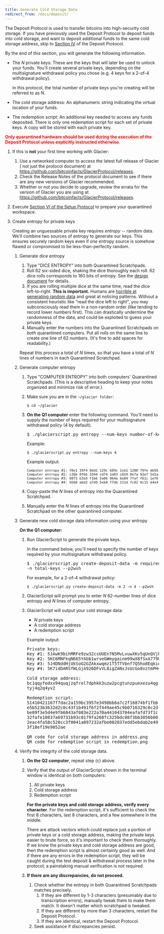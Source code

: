 ```yaml
---
title: Generate Cold Storage Data
redirect_from: /docs/deposit/
---
```


The Deposit Protocol is used to transfer bitcoins into high-security cold storage. If you have previously used the
Deposit Protocol to deposit funds into cold storage, and want to deposit
additional funds to the same cold storage address, skip to [Section IV](../../deposit/deposit-execution/) of the Deposit Protocol.

By the end of this section, you will generate the following information.

* The <span class="danger">*N* private keys</span>: These are the keys that will later
be used to unlock your funds. You'll create several private keys, depending on the
multisignature withdrawal policy you chose (e.g. 4 keys for a 2-of-4 withdrawal
policy).

  In this protocol, the total number of private keys you're creating will be
referred to as *N*.
* The <span class="warning">cold storage address</span>: An alphanumeric
string indicating the virtual location of your funds.
* The <span class="warning">redemption script</span>: An additional key
needed to access any funds deposited. There is only one redemption script for
each set of private keys. A copy will be stored with each private key.

**<span style="color: red;">Only quarantined hardware should be used during the execution of the Deposit
Protocol unless explicitly instructed otherwise.</span>**

1. If this is **not** your first time working with Glacier:
    1. Use a networked computer to access the latest full release of Glacier
    ( not just the protocol document) at <https://github.com/bitcoinfacts/GlacierProtocol/releases>.
    1. Check the Release Notes of the protocol document to see if
    there are any new versions of Glacier recommended.
    1. Whether or not you decide to upgrade, review the errata for the version
    of Glacier you are using at <https://github.com/bitcoinfacts/GlacierProtocol/releases>.
1. Execute [Section VI of the Setup Protocol](../../setup/quarantined-workspace/) to
prepare your quarantined workspace.
1. Create entropy for private keys

    Creating an unguessable private key requires
    *entropy* -- random data. We'll combine two sources of entropy to generate
    our keys. This ensures securely random keys even if *one* entropy source is
    somehow flawed or compromised to be less-than-perfectly random.

    1. Generate dice entropy
        1. Type "DICE ENTROPY" into both Quarantined Scratchpads.
        1. Roll 62 six-sided dice, shaking the dice thoroughly each roll.
        62 dice rolls corresponds to 160 bits of entropy. See the
        [design document](../design-doc/overview.md) for details.
        1. If you are rolling multiple dice at the same time, read the
        dice left-to-right. **This is important.** Humans are
        [horrible at generating random data](http://journals.plos.org/plosone/article?id=10.1371/journal.pone.0041531)
        and great at noticing patterns. Without a consistent heuristic like
        "read the dice left to right", you may subconsciously read them in a
        non-random order (like tending to record lower numbers first).
        This can drastically undermine the randomness of the data, and could be
        exploited to guess your private keys.
        1. Manually enter the <span class="danger">numbers</span> into the
        Quarantined Scratchpads on *both* quarantined computers. Put all rolls on
        the same line to create
        <span class="danger">one line of 62 numbers</span>. (It's fine to add
        spaces for readability.)

       Repeat this process a total of *N* times, so that you have a total of <span
       class="danger">*N* lines of numbers</span> in each Quarantined Scratchpad.

    1. Generate computer entropy    
        1. Type "COMPUTER ENTROPY" into both computers' Quarantined Scratchpads.
        (This is a descriptive heading to keep your notes organized and minimize
        risk of error.)
        1. Make sure you are in the `~/glacier folder`:
           ```
           $ cd ~/glacier
           ```
        1. **On the Q1 computer** enter the following command. You'll need to supply
        the number of keys required for your multisignature withdrawal policy
        (4 by default).
           <pre>
           $ ./glacierscript.py entropy --num-keys <span class="primary">number-of-keys-here</span>
           </pre>

           Example:
           ```
           $ ./glacierscript.py entropy --num-keys 4
           ```
           Example output:

           <pre><span class="danger" style="font-size: 11px;">Computer entropy #1: f8e1 39f4 8dd2 129c 689c 1cb1 1280 79fe db56 573f
           Computer entropy #2: c36b 0f66 3344 cd74 1d03 c659 0e7a 92e7 5d1a 663b
           Computer entropy #3: 6873 b3a9 f1b6 5a06 064a 6e84 7faf f61c 1ef6 5407
           Computer entropy #4: 5668 abd2 a7d9 5eb8 f7db 211d fc82 0c15 d4e4 0a04</span></pre>
        1. Copy-paste the <span class="danger">*N* lines of entropy</span> into the
        Quarantined Scratchpad.
        1. Manually enter the <span class="danger">*N* lines of entropy</span>
        into the Quarantined Scratchpad on the other quarantined computer.


    1. Generate new cold storage data information using your entropy

       **On the Q1 computer:**
        1. Run GlacierScript to generate the private keys.

           In the command below, you'll need to specify the number of keys required
           by your multisignature withdrawal policy.
           <pre>
           $ ./glacierscript.py create-deposit-data -m <span class="primary">required-keys</span> \
           -n <span class="primary">total-keys</span> --p2wsh
           </pre>

           For example, for a 2-of-4 withdrawal policy:
           ```
           $ ./glacierscript.py create-deposit-data -m 2 -n 4 --p2wsh
           ```
        1. GlacierScript will prompt you to enter *N* 62-number lines of dice entropy and *N* lines of computer entropy.
        1. GlacierScript will output your cold storage data:
            * *N* private keys
            * A cold storage address
            * A redemption script

           Example output:

           <pre><span class="danger">Private keys:
           Key #1: 5JAwK9bihMRFe9zw32csUUEn7N5MvLvuwXKv5qUnQVjbthZyuwQ
           Key #2: 5KC6MNFkqN665YAbb1wrveGWmygainm99wX8fSxA779UZh3yP2t
           Key #3: 5J4DNddHjUkSoG2GZAkxwqmz1T5TTVbnf7Q5ho8Eqkinbc2hvSe
           Key #4: 5K7idDARSfWLGjA926DFvVL8igZANsJsUcGo8vztmPH45iScp8K</span>

           <span class="warning" style="white-space: pre-wrap;">Cold storage address:
           bc1qqyfedxx94quqjzqfrel7dphkk3uzw2pcgtunzpuexezu4qgtyj4q2q4yv2

           Redemption script:
           51410421167f7dac2a159bc3957e3498bb6a7c2f16874bf1fbbe5b523b3632d2c0c43f1b491f6f2f449ae45c9b0716329c0c2dbe09f3e5d4e9fb6843af083e222a70a441043704eafafd73f1c32fafe10837a69731b93c0179fa268fc325bdc08f3bb3056b002eac4fa58c520cc3f0041a097232afbe002037edd5ebdab2e493f18ef19e9052ae</span>

           QR code for cold storage address in address.png
           QR code for redemption script in redemption.png</pre>

    1. Verify the integrity of the cold storage data.
        1. **On the Q2 computer**, repeat step (c) above.
        1. Verify that the output of GlacierScript shown in the terminal
        window is identical on both computers:
            1. <span class="danger">All private keys</span>
            1. <span class="warning">Cold storage address</span>
            1. <span class="warning">Redemption script</span>

            **For the private keys and cold storage address, verify every
            character**. For the redemption script, it's sufficient to check
            the first 8 characters, last 8 characters, and a few somewhere in
            the middle.

            There are attack vectors which could replace just a portion of private
            keys or a cold storage address, making the private keys easier to brute
            force, so it's important to check them thoroughly. If we know the private keys
            and cold storage address are good, then the redemption script is almost
            certainly good as well. And if there are any errors in the redemption script,
            they will be caught during the test deposit & withdrawal process later in the
            protocol; a painstaking manual verification is not required.

        1. **If there are any discrepancies, do not proceed.**
            1. Check whether the entropy in both Quarantined Scratchpads matches
            precisely.
                1. If they are different by 1-3 characters (presumably due to
                transcription errors), manually tweak them to make them match.
                It doesn't matter which scratchpad is tweaked.
                1. If they are different by more than 3 characters, restart the
                Deposit Protocol.
                1. If they are identical, restart the Deposit Protocol.
            1. Seek assistance if discrepancies persist.
